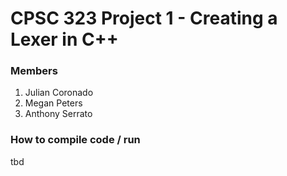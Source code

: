 # CPSC 323 Project 1 - Creating a Lexer in C++

### Members
1. Julian Coronado
2. Megan Peters
3. Anthony Serrato

### How to compile code / run

tbd

